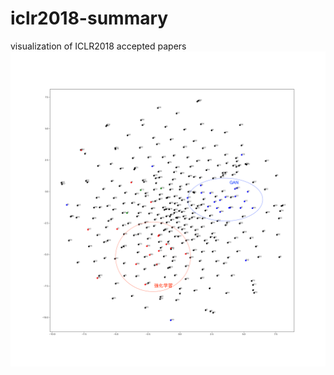 # iclr2018-summary
visualization of ICLR2018 accepted papers
![vidualization of papers](https://raw.githubusercontent.com/ven-kyoshiro/iclr2018-summary/master/tsne.png)
